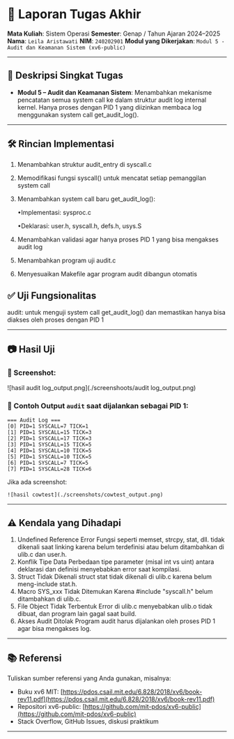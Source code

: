 # 📝 Laporan Tugas Akhir

**Mata Kuliah**: Sistem Operasi
**Semester**: Genap / Tahun Ajaran 2024–2025
**Nama**: `Leila Aristawati`
**NIM**: `240202901`
**Modul yang Dikerjakan**:
`Modul 5 - Audit dan Keamanan Sistem (xv6-public)`

---

## 📌 Deskripsi Singkat Tugas

* **Modul 5 – Audit dan Keamanan Sistem**:
  Menambahkan mekanisme pencatatan semua system call ke dalam struktur audit log internal kernel. Hanya proses dengan PID 1 yang diizinkan membaca log menggunakan system call get_audit_log().
---

## 🛠️ Rincian Implementasi

1. Menambahkan struktur audit_entry di syscall.c

2. Memodifikasi fungsi syscall() untuk mencatat setiap pemanggilan system call

3. Menambahkan system call baru get_audit_log():

   •Implementasi: sysproc.c

   •Deklarasi: user.h, syscall.h, defs.h, usys.S

4. Menambahkan validasi agar hanya proses PID 1 yang bisa mengakses audit log

5. Menambahkan program uji audit.c

6. Menyesuaikan Makefile agar program audit dibangun otomatis

## ✅ Uji Fungsionalitas

audit: untuk menguji system call get_audit_log() dan memastikan hanya bisa diakses oleh proses dengan PID 1

---

## 📷 Hasil Uji

### 📸 Screenshot:
![hasil audit log_output.png](./screenshoots/audit log_output.png)

### 📍 Contoh Output  `audit` saat dijalankan sebagai PID 1:

```
=== Audit Log ===
[0] PID=1 SYSCALL=7 TICK=1
[1] PID=1 SYSCALL=15 TICK=3
[2] PID=1 SYSCALL=17 TICK=3
[3] PID=1 SYSCALL=15 TICK=5
[4] PID=1 SYSCALL=10 TICK=5
[5] PID=1 SYSCALL=10 TICK=5
[6] PID=1 SYSCALL=7 TICK=5
[7] PID=1 SYSCALL=28 TICK=6
```

Jika ada screenshot:

```
![hasil cowtest](./screenshots/cowtest_output.png)
```

---

## ⚠️ Kendala yang Dihadapi

1. Undefined Reference Error
Fungsi seperti memset, strcpy, stat, dll. tidak dikenali saat linking karena belum terdefinisi atau belum ditambahkan di ulib.c dan user.h.
2. Konflik Tipe Data
Perbedaan tipe parameter (misal int vs uint) antara deklarasi dan definisi menyebabkan error saat kompilasi.
3. Struct Tidak Dikenali
struct stat tidak dikenali di ulib.c karena belum meng-include stat.h.
4. Macro SYS_xxx Tidak Ditemukan
Karena #include "syscall.h" belum ditambahkan di ulib.c.
5. File Object Tidak Terbentuk
Error di ulib.c menyebabkan ulib.o tidak dibuat, dan program lain gagal saat build.
6. Akses Audit Ditolak
Program audit harus dijalankan oleh proses PID 1 agar bisa mengakses log.
---

## 📚 Referensi

Tuliskan sumber referensi yang Anda gunakan, misalnya:

* Buku xv6 MIT: [https://pdos.csail.mit.edu/6.828/2018/xv6/book-rev11.pdf](https://pdos.csail.mit.edu/6.828/2018/xv6/book-rev11.pdf)
* Repositori xv6-public: [https://github.com/mit-pdos/xv6-public](https://github.com/mit-pdos/xv6-public)
* Stack Overflow, GitHub Issues, diskusi praktikum

---

